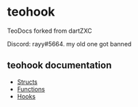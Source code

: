 # teohook

TeoDocs forked from dartZXC

Discord: rayy#5664. my old one got banned


## teohook documentation
* [Structs](Structs.md)
* [Functions](Functions.md)
* [Hooks](Hooks.md)


